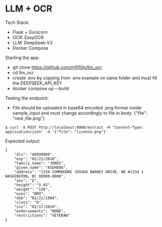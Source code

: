 
# LLM + OCR
Tech Stack:
- Flask + Gunicorn
- OCR: EasyOCR
- LLM: DeepSeek-V3
- Docker Compose


Starting the app:
- git clone https://github.com/m1ll10n/llm_ocr
- cd llm_ocr
- create .env by copying from .env.example on same folder and must fill the DEEPSEEK_API_KEY
- docker compose up --build

Testing the endpoint:
- File should be uploaded in base64 encoded .png format inside sample_input and must change accordingly to file in body: {"file": "new_file.png"}

```console
$ curl -X POST http://localhost:8000/extract -H "Content-Type: application/json" -d '{"file": "license.png"}'
```

Expected output:
```console
{
    "dln": "A9999999",
    "exp": "02/21/2018",
    "family_name": "JONES",
    "given_name": "ASEHENA",
    "address": "1234 COMMODORE JOSHUA BARNEY DRIVE, NE #1234 1 WASHINGTON, DC OOO00-0000",
    "sex": "E",
    "height": "5-02",
    "weight": "120",
    "eyes": "BRO",
    "dob": "02/21/1984",
    "class": "D",
    "iss": "02/17/2010",
    "endorsements": "NONE",
    "restrictions": "VETERAN"
}
```
